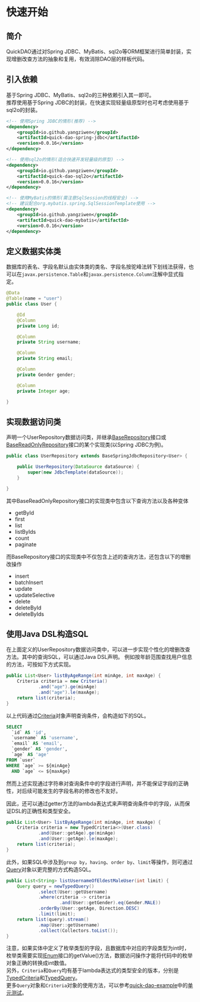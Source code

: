 # 快速开始

## 简介
QuickDAO通过对Spring JDBC、MyBatis、sql2o等ORM框架进行简单封装，实现增删改查方法的抽象和复用，有效消除DAO层的样板代码。

## 引入依赖
基于Spring JDBC、MyBatis、sql2o的三种依赖引入其一即可。
<br/>
推荐使用基于Spring JDBC的封装，在快速实现轻量级原型时也可考虑使用基于sql2o的封装。
```xml
<!-- 使用Spring JDBC的情形(推荐) -->
<dependency>
    <groupId>io.github.yangziwen</groupId>
    <artifactId>quick-dao-spring-jdbc</artifactId>
    <version>0.0.16</version>
</dependency>
```
```xml
<!-- 使用sql2o的情形(适合快速开发轻量级的原型) -->
<dependency>
    <groupId>io.github.yangziwen</groupId>
    <artifactId>quick-dao-sql2o</artifactId>
    <version>0.0.16</version>
</dependency>
```
```xml
<!-- 使用MyBatis的情形(需注意SqlSession的线程安全) -->
<!-- 建议配合org.mybatis.spring.SqlSessionTemplate使用 -->
<dependency>
    <groupId>io.github.yangziwen</groupId>
    <artifactId>quick-dao-mybatis</artifactId>
    <version>0.0.16</version>
</dependency>
```

## 定义数据实体类
数据库的表名、字段名默认由实体类的类名、字段名按驼峰法转下划线法获得，也可以在`javax.persistence.Table`和`javax.persistence.Column`注解中显式指定。
```java
@Data
@Table(name = "user")
public class User {

    @Id
    @Column
    private Long id;

    @Column
    private String username;

    @Column
    private String email;

    @Column
    private Gender gender;

    @Column
    private Integer age;

}
```

## 实现数据访问类
声明一个UserRepository数据访问类，并继承[BaseRepository](https://github.com/yangziwen/quick-dao/blob/master/quick-dao-core/src/main/java/io/github/yangziwen/quickdao/core/BaseRepository.java)接口或[BaseReadOnlyRepository](https://github.com/yangziwen/quick-dao/blob/master/quick-dao-core/src/main/java/io/github/yangziwen/quickdao/core/BaseReadOnlyRepository.java)接口的某个实现类(以Spring JDBC为例)。
```java
public class UserRepository extends BaseSpringJdbcRepository<User> {

    public UserRepository(DataSource dataSource) {
        super(new JdbcTemplate(dataSource));
    }

}
```

其中BaseReadOnlyRepository接口的实现类中包含以下查询方法以及各种变体
* getById
* first
* list
* listByIds
* count
* paginate

而BaseRepository接口的实现类中不仅包含上述的查询方法，还包含以下的增删改操作
* insert
* batchInsert
* update
* updateSelective
* delete
* deleteById
* deleteByIds

## 使用Java DSL构造SQL
在上面定义的UserRepository数据访问类中，可以进一步实现个性化的增删改查方法。其中的查询SQL，可以通过Java DSL声明。
例如按年龄范围查找用户信息的方法，可按如下方式实现。
```java
public List<User> listByAgeRange(int minAge, int maxAge) {
    Criteria criteria = new Criteria()
            .and("age").ge(minAge)
            .and("age").le(maxAge);
    return list(criteria);
}
```
以上代码通过[Criteria](https://github.com/yangziwen/quick-dao/blob/master/quick-dao-core/src/main/java/io/github/yangziwen/quickdao/core/Criteria.java)对象声明查询条件，会构造如下的SQL。
```sql
SELECT
  `id` AS 'id',
  `username` AS 'username',
  `email` AS 'email',
  `gender` AS 'gender',
  `age` AS 'age'
FROM `user`
WHERE `age` >= ${minAge}
  AND `age` <= ${maxAge}
```
然而上述实现通过字符串对查询条件中的字段进行声明，并不能保证字段的正确性，对后续可能发生的字段名称的修改也不友好。

因此，还可以通过getter方法的lambda表达式来声明查询条件中的字段，从而保证DSL的正确性和类型安全。
```java
public List<User> listByAgeRange(int minAge, int maxAge) {
    Criteria criteria = new TypedCriteria<>(User.class)
            .and(User::getAge).ge(minAge)
            .and(User::getAge).le(maxAge);
    return list(criteria);
}
```

此外，如果SQL中涉及到`group by`，`having`、`order by`、`limit`等操作，则可通过[Query](https://github.com/yangziwen/quick-dao/blob/master/quick-dao-core/src/main/java/io/github/yangziwen/quickdao/core/Query.java)对象以更完整的方式构造SQL。
```java
public List<String> listUsernameOfEldestMaleUser(int limit) {
    Query query = newTypedQuery()
            .select(User::getUsername)
            .where(criteria -> criteria
                    .and(User::getGender).eq(Gender.MALE))
            .orderBy(User::getAge, Direction.DESC)
            .limit(limit);
    return list(query).stream()
            .map(User::getUsername)
            .collect(Collectors.toList());
}
```
注意，如果实体中定义了枚举类型的字段，且数据库中对应的字段类型为int时，枚举类需要实现[IEnum](https://github.com/yangziwen/quick-dao/blob/master/quick-dao-core/src/main/java/io/github/yangziwen/quickdao/core/IEnum.java)接口的getValue()方法，数据访问操作才能将代码中的枚举对象正确的转换成int数值。<br/>
另外，`Criteria`和`Query`均有基于lambda表达式的类型安全的版本，分别是[TypedCriteria](https://github.com/yangziwen/quick-dao/blob/master/quick-dao-core/src/main/java/io/github/yangziwen/quickdao/core/TypedQuery.java)和[TypedQuery](https://github.com/yangziwen/quick-dao/blob/master/quick-dao-core/src/main/java/io/github/yangziwen/quickdao/core/TypedQuery.java)。<br/>
更多`Query`对象和`Criteria`对象的使用方法，可以参考[quick-dao-example](https://github.com/yangziwen/quick-dao/tree/master/quick-dao-example)中的[单元测试](https://github.com/yangziwen/quick-dao/tree/master/quick-dao-example/src/test/java/io/github/yangziwen/quickdao/example/repository/base)。